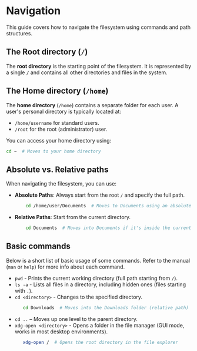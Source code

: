 # Navigation

This guide covers how to navigate the filesystem using commands and path structures.

## The Root directory (`/`)

The **root directory** is the starting point of the filesystem. It is represented by a single `/` and contains all other directories and files in the system.

## The Home directory (`/home`)

The **home directory** (`/home`) contains a separate folder for each user. A user's personal directory is typically located at:

- `/home/username` for standard users.
- `/root` for the root (administrator) user.

You can access your home directory using:

```bash
cd ~  # Moves to your home directory
```

## Absolute vs. Relative paths

When navigating the filesystem, you can use:

- **Absolute Paths**: Always start from the root `/` and specify the full path.

  ```bash
      cd /home/user/Documents  # Moves to Documents using an absolute path
  ```

- **Relative Paths**: Start from the current directory.
  ```bash
      cd Documents  # Moves into Documents if it's inside the current directory
  ```

## Basic commands

Below is a short list of basic usage of some commands. Refer to the manual (`man` or `help`) for more info about each command.

- `pwd` - Prints the current working directory (full path starting from `/`).
- `ls -a` - Lists all files in a directory, including hidden ones (files starting with `.`).
- `cd <directory>` - Changes to the specified directory.
  ```bash
     cd Downloads  # Moves into the Downloads folder (relative path)
  ```
- `cd ..` – Moves up one level to the parent directory.
- `xdg-open <directory>` - Opens a folder in the file manager (GUI mode, works in most desktop environments).
  ```bash
     xdg-open /  # Opens the root directory in the file explorer
  ```
